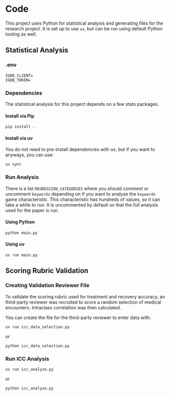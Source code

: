 # Code
This project uses Python for statistical analysis and generating files for the research project. It is set up to use `uv`, but can be run using default Python tooling as well.

## Statistical Analysis
### .env
```
IGDB_CLIENT=
IGDB_TOKEN=
```

### Dependencies
The statistical analysis for this project depends on a few stats packages.

#### Install via Pip
```
pip install .
```

#### Install via uv
You do not need to pre-install dependencies with uv, but if you want to anyways, you can use:

```
uv sync
```

### Run Analysis
There is a list `REGRESSION_CATEGORIES` where you should comment or uncomment `keywords` depending on if you want to analyze the `keywords` game characteristic. This characteristic has hundreds of values, so it can take a while to run. It is uncommented by default so that the full analysis used for the paper is run.

#### Using Python
```
python main.py
```

#### Using uv
```
uv run main.py
```

## Scoring Rubric Validation
### Creating Validation Reviewer File
To validate the scoring rubric used for treatment and recovery accuracy, an third-party reviewer was recruited to score a random selection of medical encounters. Intraclass correlation was then calculated.

You can create the file for the third-party reviewer to enter data with:

```
uv run icc_data_selection.py
```

or 

```
python icc_data_selection.py
```

### Run ICC Analysis
```
uv run icc_analyze.py
```

or 

```
python icc_analyze.py
```
